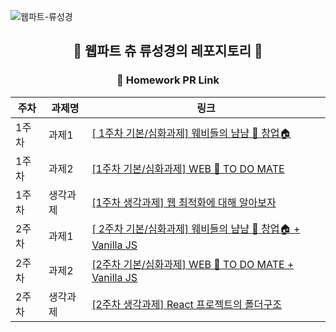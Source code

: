 ![웹파트-류성경](https://user-images.githubusercontent.com/79238676/227774647-257cece1-0295-4e65-a120-597a1d95b40a.png)

<div align="center">

## 🌼 웹파트 츄 류성경의 레포지토리 🌼

### 🔗 Homework PR Link

| 주차  | 과제명   | 링크 |
| ----- | -------- | ---- |
| 1주차 | 과제1 |[[ 1주차 기본/심화과제] 웨비들의 냠냠 🍰 창업🏠](https://github.com/GO-SOPT-WEB/SeongGyeongRyu/pull/1)|
| 1주차 | 과제2 |[[1주차 기본/심화과제] WEB 💛 TO DO MATE ](https://github.com/GO-SOPT-WEB/SeongGyeongRyu/pull/2)|
| 1주차 | 생각과제 |[[1주차 생각과제] 웹 최적화에 대해 알아보자](https://github.com/GO-SOPT-WEB/SeongGyeongRyu/pull/3)|
| 2주차 | 과제1 |[[ 2주차 기본/심화과제] 웨비들의 냠냠 🍰 창업🏠 + Vanilla JS ](https://github.com/GO-SOPT-WEB/SeongGyeongRyu/pull/4)|
| 2주차 | 과제2 |[[2주차 기본/심화과제] WEB 💛 TO DO MATE + Vanilla JS ](https://github.com/GO-SOPT-WEB/SeongGyeongRyu/pull/5)|
| 2주차 | 생각과제 |[[2주차 생각과제] React 프로젝트의 폴더구조](https://github.com/GO-SOPT-WEB/SeongGyeongRyu/pull/6)|
</div>
